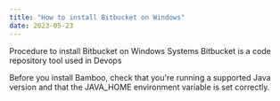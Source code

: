 ```yaml
---
title: "How to install Bitbucket on Windows"
date: 2023-05-23
---
```


Procedure to install Bitbucket on Windows Systems
Bitbucket is a code repository tool used in Devops 

Before you install Bamboo, check that you're running a supported Java version and that the JAVA_HOME environment variable is set correctly.
